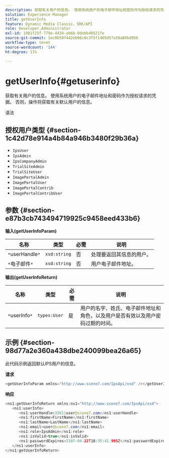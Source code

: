 ```yaml
---
description: 获取有关用户的信息。 使用系统用户的电子邮件地址和密码作为授权请求的凭据。 否则，操作将获取有关默认用户的信息。
solution: Experience Manager
title: getUserInfo
feature: Dynamic Media Classic，SDK/API
role: Developer,Administrator
exl-id: 1981f25f-779e-4434-ab6b-0debb40521fe
source-git-commit: 1ec8b59f442eb96c6c3f5f1405d57a38a86bd056
workflow-type: tm+mt
source-wordcount: '144'
ht-degree: 11%

---
```


# getUserInfo{#getuserinfo}

获取有关用户的信息。 使用系统用户的电子邮件地址和密码作为授权请求的凭据。 否则，操作将获取有关默认用户的信息。

语法

## 授权用户类型 {#section-1c42d78e914a4b84a946b3480f29b36a}

* `IpsUser`
* `IpsAdmin`
* `IpsCompanyAdmin`
* `TrialSiteAdmin`
* `TrialSiteUser`
* `ImagePortalAdmin`
* `ImagePortalUser`
* `ImagePortalContrib`
* `ImagePortalContribUser`

## 参数 {#section-e87b3cb743494719925c9458eed433b6}

**输入(getUserInfoParam)**

| 名称 | 类型 | 必需 | 说明 |
|---|---|---|---|
| `*`userHandle`*` | `xsd:string` | 否 | 处理要返回其信息的用户。 |
| `*`电子邮件`*` | `xsd:string` | 否 | 用户电子邮件地址。 |

**输出(getUserInfoReturn)**

| 名称 | 类型 | 必需 | 说明 |
|---|---|---|---|
| `*`userInfo`*` | `types:User` | 是 | 用户的名字、姓氏、电子邮件地址和角色，以及用户是否有效以及用户密码过期的时间。 |

## 示例 {#section-98d77a2e360a438dbe240099bea26a65}

此代码示例返回默认IPS用户的信息。

**请求**

```java
<getUserInfoParam xmlns="http://www.scene7.com/IpsApi/xsd" /></getUserInfoParam>
```

**响应**

```java
<ns1:getUserInfoReturn xmlns:ns1="http://www.scene7.com/IpsApi/xsd"> 
   <ns1:userInfo> 
      <ns1:userHandle>3261|user@scene7.com</ns1:userHandle> 
      <ns1:firstName>FirstName</ns1:firstName> 
      <ns1:lastName>LastName</ns1:lastName> 
      <ns1:email>user@scene7.com</ns1:email> 
      <ns1:role>IpsAdmin</ns1:role> 
      <ns1:isValid>true</ns1:isValid> 
      <ns1:passwordExpires>2107-04-22T18:35:41.995Z</ns1:passwordExpires> 
   </ns1:userInfo> 
</ns1:getUserInfoReturn>
```
